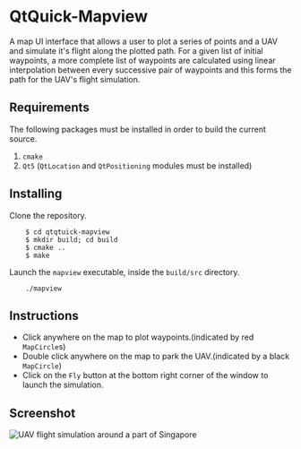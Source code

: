 # QtQuick-Mapview
A map UI interface that allows a user to plot a series of points and a UAV and simulate it's flight along the plotted path.
For a given list of initial waypoints, a more complete list of waypoints are calculated using linear interpolation between every successive pair of waypoints and this forms the path for the UAV's flight simulation.

## Requirements
The following packages must be installed in order to build the current source.
1. `cmake`
2. `Qt5` (`QtLocation` and `QtPositioning` modules must be installed)

## Installing
Clone the repository.
```
    $ cd qtqtuick-mapview
    $ mkdir build; cd build
    $ cmake ..
    $ make
```

Launch the `mapview` executable, inside the `build/src` directory.

```
    ./mapview
```

## Instructions
* Click anywhere on the map to plot waypoints.(indicated by red `MapCircle`s)
* Double click anywhere on the map to park the UAV.(indicated by a black `MapCircle`)
* Click on the `Fly` button at the bottom right corner of the window to launch the simulation.

## Screenshot
![UAV flight simulation around a part of Singapore](https://i.imgur.com/hzDYMAW.png "QtQuick Mapview Flight Simulator")
